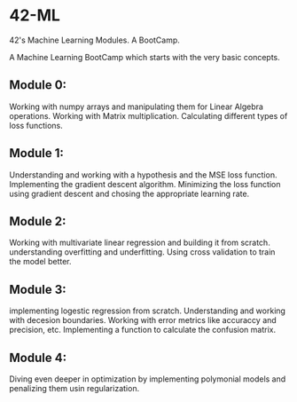 # 42-ML
42's Machine Learning Modules. A BootCamp.

A Machine Learning BootCamp which starts with the very basic concepts.

## Module 0:

Working with numpy arrays and manipulating them for Linear Algebra operations. Working with Matrix multiplication.
Calculating different types of loss functions.

## Module 1:

Understanding and working with a hypothesis and the MSE loss function. Implementing the gradient descent algorithm.
Minimizing the loss function using gradient descent and chosing the appropriate learning rate.

## Module 2:

Working with multivariate linear regression and building it from scratch. understanding overfitting and underfitting. Using cross validation to train the model better.

## Module 3:

implementing logestic regression from scratch. Understanding and working with decesion boundaries. Working with error metrics like accuraccy and precision, etc. Implementing a function to calculate the confusion matrix.


## Module 4:

Diving even deeper in optimization by implementing polymonial models and penalizing them usin regularization.
